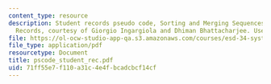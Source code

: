 ```yaml
---
content_type: resource
description: Student records pseudo code, Sorting and Merging Sequences of Student
  Records, courtesy of Giorgio Ingargiola and Dhiman Bhattacharjee. Used with permission.
file: https://ol-ocw-studio-app-qa.s3.amazonaws.com/courses/esd-34-system-architecture-january-iap-2007/71ff55e7f110a31c4e4fbcadcbcf14cf_pscode_student_rec.pdf
file_type: application/pdf
resourcetype: Document
title: pscode_student_rec.pdf
uid: 71ff55e7-f110-a31c-4e4f-bcadcbcf14cf
---
```

